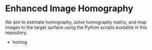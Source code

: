 # Enhanced Image Homography

We aim to estimate homography, solve homography matrix, and map images to the target surface using the Python scripts available in this repository.

- homog